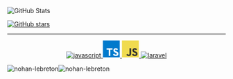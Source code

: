 ![GitHub Stats](https://github-readme-stats.vercel.app/api?username=nohan-lebreton&show_icons=true)

[![GitHub stars](https://img.shields.io/github/stars/TON_NOM_UTILISATEUR?label=Stars&style=flat-square)](https://github.com/nohan-lebreton?tab=repositories)


<hr>

<p align="center"> 
  <a href="https://vuejs.org/" target="_blank" rel="noreferrer"> 
    <img src="https://upload.wikimedia.org/wikipedia/commons/f/f1/Vue.png" alt="javascript" width="40" height="40"/> 
  </a> 
   <a href="https://www.typescriptlang.org/" target="_blank" rel="noreferrer"> 
    <img src="https://raw.githubusercontent.com/devicons/devicon/master/icons/typescript/typescript-original.svg" alt="typescript" width="40" height="40"/> 
  </a> 
  <a href="https://developer.mozilla.org/en-US/docs/Web/JavaScript" target="_blank" rel="noreferrer"> 
    <img src="https://raw.githubusercontent.com/devicons/devicon/master/icons/javascript/javascript-original.svg" alt="javascript" width="40" height="40"/> 
  </a> 
  <a href="https://laravel.com/" target="_blank" rel="noreferrer"> 
    <img src="https://static-00.iconduck.com/assets.00/laravel-icon-1990x2048-xawylrh0.png" alt="laravel" width="40" height="40"/> 
  </a> 
</p>

<p><img align="left" src="https://github-readme-stats.vercel.app/api/top-langs?username=nohan-lebreton&show_icons=true&locale=en&layout=compact&theme=gotham" alt="nohan-lebreton" /></p>
<p> <img src="https://github-readme-stats.vercel.app/api?username=nohan-lebreton&show_icons=true&theme=gotham" alt="nohan-lebreton" />








